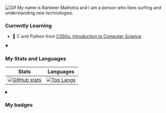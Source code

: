 ![Gif](https://media.tenor.com/0Akz_GWDQyQAAAAC/star-wars-hello-there.gif)
My name is Ranbeer Malhotra and I am a person who likes surfing and understanding new technologies.

### Currently Learning

- 🌱 C and Python from [CS50x: Introduction to Computer Science](https://cs50.harvard.edu/x/)

<details open>
<summary><h3>My Stats and Languages</h3></summary>  

|Stats|Languages|
|-------|--------|
|[![GitHub stats](https://github-readme-stats-goku-04.vercel.app/api?username=Goku-04&count_private=true&theme=github_dark)](https://github.com/anuraghazra/github-readme-stats)|[![Top Langs](https://github-readme-stats-goku-04.vercel.app/api/top-langs/?username=Goku-04&layout=compact&theme=github_dark)](https://github.com/anuraghazra/github-readme-stats)|
</details>
<details>
  <summary><h3>My badges</h3></summary>

  [![An image of @goku04's Holopin badges, which is a link to view their full Holopin profile](https://holopin.me/goku04)](https://holopin.io/@goku04)
</details>
